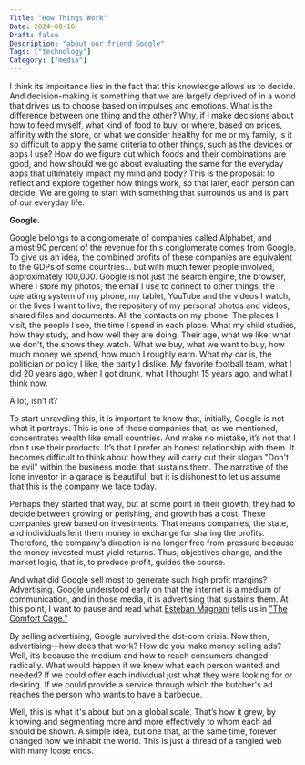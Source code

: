 ```yaml
---
Title: "How Things Work"
Date: 2024-08-16
Draft: false
Description: "about our friend Google"
Tags: ["technology"]
Category: ["media"]
---
```


I think its importance lies in the fact that this knowledge allows us to decide. And decision-making is something that we are largely deprived of in a world that drives us to choose based on impulses and emotions. What is the difference between one thing and the other? Why, if I make decisions about how to feed myself, what kind of food to buy, or where, based on prices, affinity with the store, or what we consider healthy for me or my family, is it so difficult to apply the same criteria to other things, such as the devices or apps I use? How do we figure out which foods and their combinations are good, and how should we go about evaluating the same for the everyday apps that ultimately impact my mind and body? This is the proposal: to reflect and explore together how things work, so that later, each person can decide. We are going to start with something that surrounds us and is part of our everyday life.

**Google.**

Google belongs to a conglomerate of companies called Alphabet, and almost 90 percent of the revenue for this conglomerate comes from Google. To give us an idea, the combined profits of these companies are equivalent to the GDPs of some countries... but with much fewer people involved, approximately 100,000. Google is not just the search engine, the browser, where I store my photos, the email I use to connect to other things, the operating system of my phone, my tablet, YouTube and the videos I watch, or the lives I want to live, the repository of my personal photos and videos, shared files and documents. All the contacts on my phone. The places I visit, the people I see, the time I spend in each place. What my child studies, how they study, and how well they are doing. Their age, what we like, what we don't, the shows they watch. What we buy, what we want to buy, how much money we spend, how much I roughly earn. What my car is, the politician or policy I like, the party I dislike. My favorite football team, what I did 20 years ago, when I got drunk, what I thought 15 years ago, and what I think now.

A lot, isn’t it?

To start unraveling this, it is important to know that, initially, Google is not what it portrays. This is one of those companies that, as we mentioned, concentrates wealth like small countries. And make no mistake, it’s not that I don't use their products. It’s that I prefer an honest relationship with them. It becomes difficult to think about how they will carry out their slogan "Don't be evil" within the business model that sustains them. The narrative of the lone inventor in a garage is beautiful, but it is dishonest to let us assume that this is the company we face today.

Perhaps they started that way, but at some point in their growth, they had to decide between growing or perishing, and growth has a cost. These companies grew based on investments. That means companies, the state, and individuals lent them money in exchange for sharing the profits. Therefore, the company’s direction is no longer free from pressure because the money invested must yield returns. Thus, objectives change, and the market logic, that is, to produce profit, guides the course.

And what did Google sell most to generate such high profit margins? Advertising. Google understood early on that the internet is a medium of communication, and in those media, it is advertising that sustains them. At this point, I want to pause and read what [Esteban Magnani](http://estebanmagnani.com.ar/) tells us in ["The Comfort Cage."](https://www.estebanmagnani.com.ar/2019/10/30/la-jaula-del-confort/)

By selling advertising, Google survived the dot-com crisis. Now then, advertising—how does that work? How do you make money selling ads? Well, it’s because the medium and how to reach consumers changed radically. What would happen if we knew what each person wanted and needed? If we could offer each individual just what they were looking for or desiring. If we could provide a service through which the butcher's ad reaches the person who wants to have a barbecue.

Well, this is what it's about but on a global scale. That’s how it grew, by knowing and segmenting more and more effectively to whom each ad should be shown. A simple idea, but one that, at the same time, forever changed how we inhabit the world. This is just a thread of a tangled web with many loose ends.


